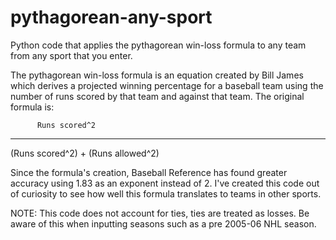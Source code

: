 # pythagorean-any-sport
Python code that applies the pythagorean win-loss formula to any team from any sport that you enter.

The pythagorean win-loss formula is an equation created by Bill James which derives a projected winning percentage for a baseball team using the number of runs scored by that team and against that team. The original formula is:

          Runs scored^2
------------------------------------
(Runs scored^2) + (Runs allowed^2)

Since the formula's creation, Baseball Reference has found greater accuracy using 1.83 as an exponent instead of 2. I've created this code out of curiosity to see how well this formula translates to teams in other sports. 

NOTE:
This code does not account for ties, ties are treated as losses. Be aware of this when inputting seasons such as a pre 2005-06 NHL season.

